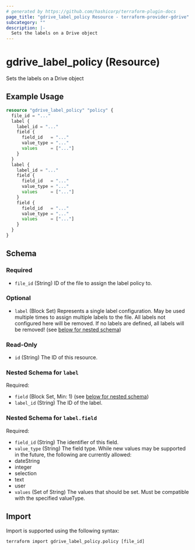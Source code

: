 ```yaml
---
# generated by https://github.com/hashicorp/terraform-plugin-docs
page_title: "gdrive_label_policy Resource - terraform-provider-gdrive"
subcategory: ""
description: |-
  Sets the labels on a Drive object
---
```


# gdrive_label_policy (Resource)

Sets the labels on a Drive object

## Example Usage

```terraform
resource "gdrive_label_policy" "policy" {
  file_id = "..."
  label {
    label_id = "..."
    field {
      field_id   = "..."
      value_type = "..."
      values     = ["..."]
    }
  }
  label {
    label_id = "..."
    field {
      field_id   = "..."
      value_type = "..."
      values     = ["..."]
    }
    field {
      field_id   = "..."
      value_type = "..."
      values     = ["..."]
    }
  }
}
```

<!-- schema generated by tfplugindocs -->
## Schema

### Required

- `file_id` (String) ID of the file to assign the label policy to.

### Optional

- `label` (Block Set) Represents a single label configuration.
May be used multiple times to assign multiple labels to the file.
All labels not configured here will be removed.
If no labels are defined, all labels will be removed! (see [below for nested schema](#nestedblock--label))

### Read-Only

- `id` (String) The ID of this resource.

<a id="nestedblock--label"></a>
### Nested Schema for `label`

Required:

- `field` (Block Set, Min: 1) (see [below for nested schema](#nestedblock--label--field))
- `label_id` (String) The ID of the label.

<a id="nestedblock--label--field"></a>
### Nested Schema for `label.field`

Required:

- `field_id` (String) The identifier of this field.
- `value_type` (String) The field type.
While new values may be supported in the future, the following are currently allowed:
- dateString
- integer
- selection
- text
- user
- `values` (Set of String) The values that should be set.
Must be compatible with the specified valueType.

## Import

Import is supported using the following syntax:

```shell
terraform import gdrive_label_policy.policy [file_id]
```
